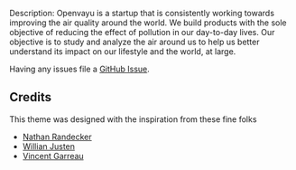 Description: 
Openvayu is a startup that is consistently working towards improving the air quality around the world. We build products with the sole objective of reducing the effect of pollution in our day-to-day lives. Our objective is to study and analyze the air around us to help us better understand its impact on our lifestyle and the world, at large.

Having any issues file a [GitHub Issue](https://github.com/ChaitanyaBaweja/ChaitanyaBaweja.github.io/issues).

## Credits

This theme was designed with the inspiration from these fine folks
- [Nathan Randecker](https://github.com/nrandecker/particle)
- [Willian Justen](https://github.com/willianjusten/will-jekyll-template)
- [Vincent Garreau](https://github.com/VincentGarreau/particles.js/)
